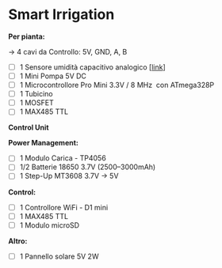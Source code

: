 # Smart Irrigation
**Per pianta:**

→ 4 cavi da Controllo: 5V, GND, A, B

- [ ]  1 Sensore umidità capacitivo analogico [[link](https://it.aliexpress.com/item/1005008744986367.html?spm=a2g0o.productlist.main.1.27125QXS5QXS9G&algo_pvid=8b76f667-317d-4a2b-bc23-91ead5e4c9ca&algo_exp_id=8b76f667-317d-4a2b-bc23-91ead5e4c9ca-0&pdp_ext_f=%7B%22order%22%3A%22223%22%2C%22eval%22%3A%221%22%7D&pdp_npi=4%40dis%21EUR%211.20%210.87%21%21%211.37%210.99%21%40210384b217511335604927410ef143%2112000046580637221%21sea%21IT%214710161455%21ACX&curPageLogUid=LUQNeIyBi4mN&utparam-url=scene%3Asearch%7Cquery_from%3A)]
- [ ]  1 Mini Pompa 5V DC
- [ ]  1 Microcontrollore Pro Mini 3.3V / 8 MHz
 con ATmega328P
- [ ]  1 Tubicino
- [ ]  1 MOSFET
- [ ]  1 MAX485 TTL

**Control Unit**

**Power Management:**

- [ ]  1 Modulo Carica - TP4056
- [ ]  1/2 Batterie 18650  3.7V (2500–3000mAh)
- [ ]  1 Step-Up MT3608 3.7V → 5V

**Control:**

- [ ]  1 Controllore WiFi - D1 mini
- [ ]  1 MAX485 TTL
- [ ]  1 Modulo microSD

**Altro:**

- [ ]  1 Pannello solare 5V 2W
